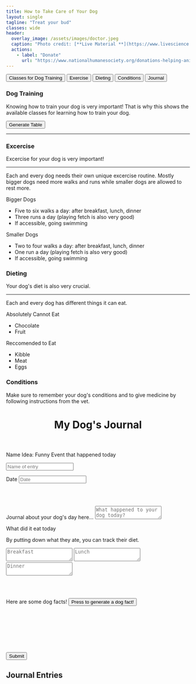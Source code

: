 ```yaml
---
title: How to Take Care of Your Dog
layout: single
tagline: "Treat your bud"
classes: wide
header:
  overlay_image: /assets/images/doctor.jpeg
  caption: "Photo credit: [**Live Material **](https://www.livescience.com/facts-about-dogs)"
  actions:
    - label: "Donate"
      url: "https://www.nationalhumanesociety.org/donations-helping-animals?gclid=Cj0KCQiA_bieBhDSARIsADU4zLevTGhcYmgdFMD1zp4eVCv6sy3HWt4q7cQZ24-GJ_OaOdyE9ubzYSwaAqajEALw_wcB"
---
```

<html>
<body>

<div class="tab">
    <button class="tablinks" onclick="openCity(event, 'Classes for Dog Training')">Classes for Dog Training</button>
    <button class="tablinks" onclick="openCity(event, 'Excercise')">Exercise</button>
    <button class="tablinks" onclick="openCity(event, 'Dieting')">Dieting</button>
    <button class="tablinks" onclick="openCity(event, 'Conditions')">Conditions</button>
    <button class="tablinks" onclick="openCity(event, 'Journal')">Journal</button>
</div>

<div id="Classes for Dog Training" class="tabcontent">
    <h3>Dog Training</h3>
    <p>Knowing how to train your dog is very important! That is why this shows the available classes for learning how to train your dog.</p>
    <input type="button" value="Generate Table" onclick="GenerateTable()" />
    <hr />
    <div id="dvTable"></div>
    <script>
    function GenerateTable() {
//Build an array containing Customer records.
        var customers = new Array();
        customers.push(["Date", "Time", "Location", "Class Name"]);
        customers.push(["2/23/23", "10:00", "4s Ranch", "Small Dogs"]);
        customers.push(["2/24/23", "12:00", "San Diego", "Medium Dogs"]);
        customers.push(["2/25/23", "8:00", "Poway", "Big Dogs"]);
        customers.push(["2/26/23", "11:00", "Los Angeles", "Large Dogs"]);
//Create a HTML Table element.
        var table = document.createElement("TABLE");
        table.border = "1";
//Get the count of columns.
        var columnCount = customers[0].length;
//Add the header row.
        var row = table.insertRow(-1);
        for (var i = 0; i < columnCount; i++) {
            var headerCell = document.createElement("TH");
            headerCell.innerHTML = customers[0][i];
            row.appendChild(headerCell);
        }
 //Add the data rows.
        for (var i = 1; i < customers.length; i++) {
            row = table.insertRow(-1);
            for (var j = 0; j < columnCount; j++) {
                var cell = row.insertCell(-1);
                cell.innerHTML = customers[i][j];
            }
        }
 var dvTable = document.getElementById("dvTable");
        dvTable.innerHTML = "";
        dvTable.appendChild(table);
    }
  </script>

</div>

<div id="Excercise" class="tabcontent">
    <h3>Excercise</h3>
    <p>Excercise for your dog is very important!</p>
    <hr>
    <p>Each and every dog needs their own unique excercise routine. Mostly bigger dogs need more walks and runs while smaller dogs are allowed to rest more.</p>
    <p>Bigger Dogs</p>
    <ul>
      <li>Five to six walks a day: after breakfast, lunch, dinner</li>
      <li>Three runs a day (playing fetch is also very good)</li>
      <li>If accessible, going swimming</li>
    </ul>
    <p>Smaller Dogs</p>
    <ul>
      <li>Two to four walks a day: after breakfast, lunch, dinner</li>
      <li>One run a day (playing fetch is also very good)</li>
      <li>If accessible, going swimming</li>
    </ul>
</div>

<div id="Dieting" class="tabcontent">
    <h3>Dieting</h3>
    <p>Your dog's diet is also very crucial.</p>
    <hr>
    <p>Each and every dog has different things it can eat. </p>
    <p>Absolutely Cannot Eat</p>
    <ul>
      <li>Chocolate</li>
      <li>Fruit</li>
    </ul>
    <p>Reccomended to Eat</p>
    <ul>
      <li>Kibble</li>
      <li>Meat</li>
      <li>Eggs</li>
    </ul>
</div>

<div id="Conditions" class="tabcontent">
    <h3>Conditions</h3>
    <p>Make sure to remember your dog's conditions and to give medicine by following instructions from the vet. </p>
</div>

<div id="Journal" class="tabcontent">
    <body> 
    <header>
      <!-- Pressing Submit will change the title of the journal to [insert name]'s Journal to make it more personal -->
      <h1 class="title" id="journal-name">My Dog's Journal</h1>
    </header>

  <!-- Create New Journal Entry Section -->
  <section class="section journal-section">
      <div class="container">
        <div class="container-row container-row-journal">
          <div class="container-item container-item-journal">
                
  <form id="entryForm" action="">

  <!-- Journal Entry Name -->
  <label for="entry-title" class="journal-label"></label>
                    <p class="description">Name Idea: Funny Event that happened today</p>
                    <input type="text" name="entry-title" id="entry-title" class="entry-text-title" placeholder="Name of entry "/>
                    
  <!-- Date -->
  <label for="entry-title" class="journal-label">Date</label>
                    <input type="text" name="entry-title" id="entry-title" class="date" placeholder="Date "/>

  <br><br>
                    
  <!-- Here's the main section of the journal, where the user writes about their dog's day for the journal -->
  <label for="entry" class="journal-label">Journal about your dog's day here...</label>
                    <textarea name="daily-entry" id="entry" class="entry-text-box" placeholder="What happened to your dog today?"></textarea>

  <!-- Here the user can enter three meals that their dog ate -->
  <label for="entry" class="journal-label">What did it eat today</label>
                    <p class="description">By putting down what they ate, you can track their diet. </p>
                    <textarea id="entry1" class="gratitude-text-box" placeholder="Breakfast"></textarea>
                    <textarea id="entry2" class="gratitude-text-box" placeholder="Lunch"></textarea>
                    <textarea id="entry3" class="gratitude-text-box" placeholder="Dinner"></textarea>

  <br><br>

  <!-- This is an API that generates a random dog fact -->
  <label for="entry" class="journal-label">Here are some dog facts!</label>
                    <input class="btn-light gratitude-submit-btn" type="button" onClick="dogGen()" Value="Press to generate a dog fact!"/>
                    <span id="dogresponse"></span>

  <br><br><br>

  <br><br>

  <!-- Submit button -->
  <button class="btn-main entry-submit-btn" type="submit">Submit</button>
                </form>


  </div>

  </div>
      </div>
    </section>

  <!-- Here are all the journal entries that the user submitted -->
  <section class="section sectionEntryResults" id="entryResultsSection">
      <h2>Journal Entries</h2>
      <div class="container">
        <div class="container-row entryResultRow"></div>
      </div>
    </section>

  <script>
          /* eslint-disable */

      // Journal Entry Form
      // Here is getting all the variables and content from the journal entry form

      const entryForm = document.querySelector("#entryForm");
      const entryResultsSection = document.querySelector("#entryResultsSection");
      const entryResultRow = document.querySelector(".entryResultRow");

      const getEntryTitle = document.getElementsByClassName("entry-text-title");
      const getEntryText = document.getElementsByClassName("entry-text-box");
      const getEntryDate = document.getElementsByClassName("date");
      const getEntry1 = document.getElementById("entry1");
      const getEntry2 = document.getElementById("entry2");
      const getEntry3 = document.getElementById("entry3");
      const getEntryGratitudes = [getEntry1, getEntry2, getEntry3];


      // This adds the journal entry to the list
      function addEntryToDom(event) {
        event.preventDefault();

        const heading = document.createElement("h2");
        heading.className = "heading-results";
        entryResultRow.insertAdjacentElement("beforebegin", heading)

        // Adding Div
        const entryDiv = document.createElement("div");
        entryDiv.className = "single-entry-div";
        entryResultRow.appendChild(entryDiv);

        // Add entry title
        const entryHeading = document.createElement("h3");
        entryHeading.className = "single-entry-heading";
        entryHeading.textContent = getEntryTitle[0].value;
        entryDiv.appendChild(entryHeading);

        // Add entry date
        const entryDate = document.createElement("h4");
        entryDate.className = "single-entry-date";
        entryDate.textContent = getEntryDate[0].value;
        entryDiv.appendChild(entryDate);

        // Adding journal gratitudes
        const entryGratitudes = document.createElement("p");
        entryGratitudes.className = "single-entry-date";
        entryGratitudes.textContent = "Meals: " + getEntryGratitudes[0].value + ", " + getEntryGratitudes[1].value + ", " + getEntryGratitudes[2].value;
        entryDiv.appendChild(entryGratitudes);

        // Adding journal body
        const entryParagraph = document.createElement("p");
        entryParagraph.className = "single-entry-text";
        entryParagraph.textContent = getEntryText[0].value;
        entryDiv.appendChild(entryParagraph);
        getEntryText[0].value = "";
        }
        

      // When the submit button is clicked, the addEntryToDom function will be executed
      entryForm.addEventListener("submit", addEntryToDom);

      // Dog Fact Generator
      function dogGen() {
          const options = {
	    method: 'GET',
	    headers: {
    		'X-RapidAPI-Key': '217acfa59emsh9a56b5c7ec9c672p11520bjsnbe23d137f1c8',
	    	'X-RapidAPI-Host': 'dogs6.p.rapidapi.com'
	    }
    };

    fetch('https://dogs6.p.rapidapi.com/facts', options)
	    .then(dogresponse => dogresponse.json())
	    .then(dogresponse => console.log(dogresponse))
	    .catch(err => console.error(err));
      }
  </script>
  </body>
</div>



<script>
function openCity(evt, cityName) {
  var i, tabcontent, tablinks;
  tabcontent = document.getElementsByClassName("tabcontent");
  for (i = 0; i < tabcontent.length; i++) {
    tabcontent[i].style.display = "none";
  }
  tablinks = document.getElementsByClassName("tablinks");
  for (i = 0; i < tablinks.length; i++) {
    tablinks[i].className = tablinks[i].className.replace(" active", "");
  }
  document.getElementById(cityName).style.display = "block";
  evt.currentTarget.className += " active";
}
</script>
   
</body>
</html> 



